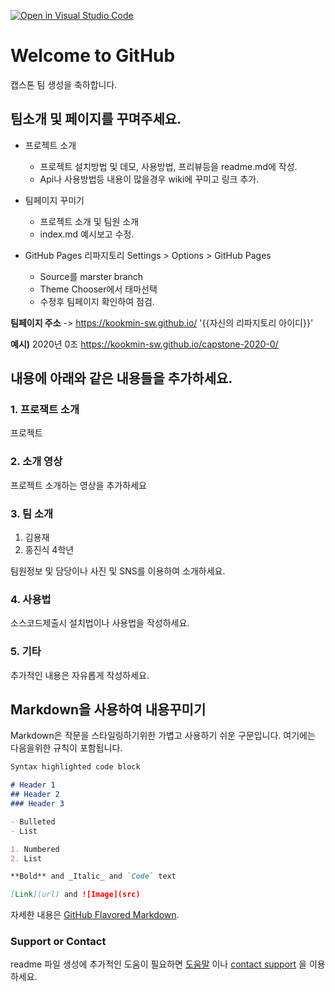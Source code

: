 [![Open in Visual Studio Code](https://classroom.github.com/assets/open-in-vscode-f059dc9a6f8d3a56e377f745f24479a46679e63a5d9fe6f495e02850cd0d8118.svg)](https://classroom.github.com/online_ide?assignment_repo_id=7245809&assignment_repo_type=AssignmentRepo)
# Welcome to GitHub

캡스톤 팀 생성을 축하합니다.

## 팀소개 및 페이지를 꾸며주세요.

- 프로젝트 소개
  - 프로젝트 설치방법 및 데모, 사용방법, 프리뷰등을 readme.md에 작성.
  - Api나 사용방법등 내용이 많을경우 wiki에 꾸미고 링크 추가.

- 팀페이지 꾸미기
  - 프로젝트 소개 및 팀원 소개
  - index.md 예시보고 수정.

- GitHub Pages 리파지토리 Settings > Options > GitHub Pages 
  - Source를 marster branch
  - Theme Chooser에서 태마선택
  - 수정후 팀페이지 확인하여 점검.

**팀페이지 주소** -> https://kookmin-sw.github.io/ '{{자신의 리파지토리 아이디}}'

**예시)** 2020년 0조  https://kookmin-sw.github.io/capstone-2020-0/


## 내용에 아래와 같은 내용들을 추가하세요.

### 1. 프로잭트 소개

프로젝트

### 2. 소개 영상

프로젝트 소개하는 영상을 추가하세요

### 3. 팀 소개

1. 김용재
2. 홍진식 4학년

팀원정보 및 담당이나 사진 및 SNS를 이용하여 소개하세요.

### 4. 사용법

소스코드제출시 설치법이나 사용법을 작성하세요.

### 5. 기타

추가적인 내용은 자유롭게 작성하세요.


## Markdown을 사용하여 내용꾸미기

Markdown은 작문을 스타일링하기위한 가볍고 사용하기 쉬운 구문입니다. 여기에는 다음을위한 규칙이 포함됩니다.

```markdown
Syntax highlighted code block

# Header 1
## Header 2
### Header 3

- Bulleted
- List

1. Numbered
2. List

**Bold** and _Italic_ and `Code` text

[Link](url) and ![Image](src)
```

자세한 내용은 [GitHub Flavored Markdown](https://guides.github.com/features/mastering-markdown/).

### Support or Contact

readme 파일 생성에 추가적인 도움이 필요하면 [도움말](https://help.github.com/articles/about-readmes/) 이나 [contact support](https://github.com/contact) 을 이용하세요.

